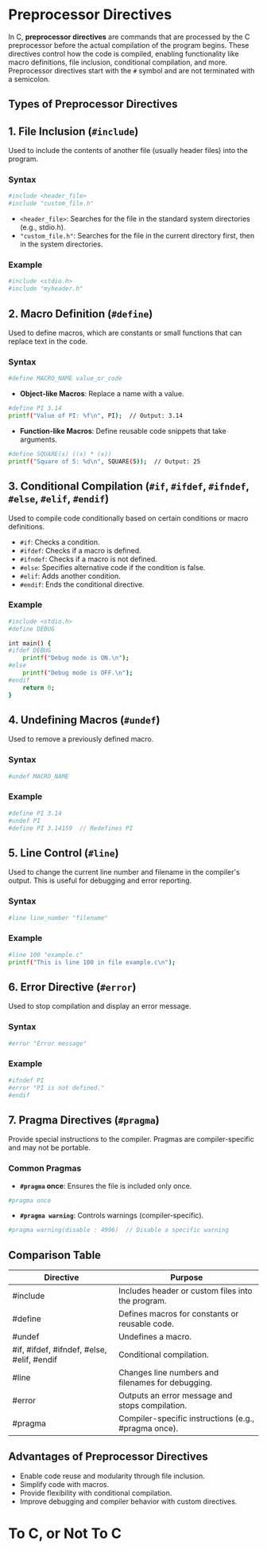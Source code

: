 # Preprocessor Directives

In C, **preprocessor directives** are commands that are processed by the C preprocessor before the actual compilation of the program begins. These directives control how the code is compiled, enabling functionality like macro definitions, file inclusion, conditional compilation, and more. Preprocessor directives start with the `#` symbol and are not terminated with a semicolon.

## Types of Preprocessor Directives

## 1. File Inclusion (`#include`)

Used to include the contents of another file (usually header files) into the program.

### Syntax
```bash
#include <header_file>
#include "custom_file.h"
```

- `<header_file>`: Searches for the file in the standard system directories (e.g., stdio.h).
- `"custom_file.h"`: Searches for the file in the current directory first, then in the system directories.

### Example
```bash
#include <stdio.h>
#include "myheader.h"
```

## 2. Macro Definition (`#define`)

Used to define macros, which are constants or small functions that can replace text in the code.

### Syntax
```bash
#define MACRO_NAME value_or_code
```

- **Object-like Macros**: Replace a name with a value.
```bash
#define PI 3.14
printf("Value of PI: %f\n", PI);  // Output: 3.14
```

- **Function-like Macros**: Define reusable code snippets that take arguments.
```bash
#define SQUARE(x) ((x) * (x))
printf("Square of 5: %d\n", SQUARE(5));  // Output: 25
```

## 3. Conditional Compilation (`#if`, `#ifdef`, `#ifndef`, `#else`, `#elif`, `#endif`)

Used to compile code conditionally based on certain conditions or macro definitions.

- `#if`: Checks a condition.
- `#ifdef`: Checks if a macro is defined.
- `#ifndef`: Checks if a macro is not defined.
- `#else`: Specifies alternative code if the condition is false.
- `#elif`: Adds another condition.
- `#endif`: Ends the conditional directive.

### Example
```bash
#include <stdio.h>
#define DEBUG

int main() {
#ifdef DEBUG
    printf("Debug mode is ON.\n");
#else
    printf("Debug mode is OFF.\n");
#endif
    return 0;
}
```

## 4. Undefining Macros (`#undef`)

Used to remove a previously defined macro.

### Syntax
```bash
#undef MACRO_NAME
```

### Example
```bash
#define PI 3.14
#undef PI
#define PI 3.14159  // Redefines PI
```

## 5. Line Control (`#line`)

Used to change the current line number and filename in the compiler's output. This is useful for debugging and error reporting.

### Syntax
```bash
#line line_number "filename"
```

### Example
```bash
#line 100 "example.c"
printf("This is line 100 in file example.c\n");
```

## 6. Error Directive (`#error`)

Used to stop compilation and display an error message.

### Syntax
```bash
#error "Error message"
```

### Example
```bash
#ifndef PI
#error "PI is not defined."
#endif
```

## 7. Pragma Directives (`#pragma`)

Provide special instructions to the compiler. Pragmas are compiler-specific and may not be portable.

### Common Pragmas

- **`#pragma` once**: Ensures the file is included only once.
```bash
#pragma once
```

- **`#pragma warning`**: Controls warnings (compiler-specific).
```bash
#pragma warning(disable : 4996)  // Disable a specific warning
```

## Comparison Table

| Directive	| Purpose |
| ---------- | --------- | 
| #include| Includes header or custom files into the program. | 
| #define | Defines macros for constants or reusable code. | 
| #undef | Undefines a macro. | 
| #if, #ifdef, #ifndef, #else, #elif, #endif | Conditional compilation. | 
| #line	| Changes line numbers and filenames for debugging. | 
| #error | Outputs an error message and stops compilation. | 
| #pragma | Compiler-specific instructions (e.g., #pragma once). | 

## Advantages of Preprocessor Directives

- Enable code reuse and modularity through file inclusion.
- Simplify code with macros.
- Provide flexibility with conditional compilation.
- Improve debugging and compiler behavior with custom directives.

# To C, or Not To C
